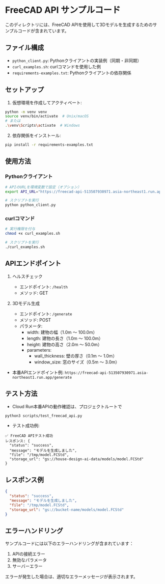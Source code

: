 # FreeCAD API サンプルコード

このディレクトリには、FreeCAD APIを使用して3Dモデルを生成するためのサンプルコードが含まれています。

## ファイル構成

- `python_client.py`: Pythonクライアントの実装例（同期・非同期）
- `curl_examples.sh`: curlコマンドを使用した例
- `requirements-examples.txt`: Pythonクライアントの依存関係

## セットアップ

1. 仮想環境を作成してアクティベート:
```bash
python -m venv venv
source venv/bin/activate  # Unix/macOS
# または
.\venv\Scripts\activate  # Windows
```

2. 依存関係をインストール:
```bash
pip install -r requirements-examples.txt
```

## 使用方法

### Pythonクライアント

```bash
# APIのURLを環境変数で設定（オプション）
export API_URL="https://freecad-api-513507930971.asia-northeast1.run.app"

# スクリプトを実行
python python_client.py
```

### curlコマンド

```bash
# 実行権限を付与
chmod +x curl_examples.sh

# スクリプトを実行
./curl_examples.sh
```

## APIエンドポイント

1. ヘルスチェック
   - エンドポイント: `/health`
   - メソッド: GET

2. 3Dモデル生成
   - エンドポイント: `/generate`
   - メソッド: POST
   - パラメータ:
     - width: 建物の幅（1.0m ～ 100.0m）
     - length: 建物の長さ（1.0m ～ 100.0m）
     - height: 建物の高さ（2.0m ～ 50.0m）
     - parameters:
       - wall_thickness: 壁の厚さ（0.1m ～ 1.0m）
       - window_size: 窓のサイズ（0.5m ～ 3.0m）

- 本番APIエンドポイント例: `https://freecad-api-513507930971.asia-northeast1.run.app/generate`

## テスト方法

- Cloud Run本番APIの動作確認は、プロジェクトルートで
```bash
python3 scripts/test_freecad_api.py
```
- テスト成功例:
```
✅ FreeCAD APIテスト成功
レスポンス: {
  "status": "success",
  "message": "モデルを生成しました",
  "file": "/tmp/model.FCStd",
  "storage_url": "gs://house-design-ai-data/models/model.FCStd"
}
```

## レスポンス例

```json
{
  "status": "success",
  "message": "モデルを生成しました",
  "file": "/tmp/model.FCStd",
  "storage_url": "gs://bucket-name/models/model.FCStd"
}
```

## エラーハンドリング

サンプルコードには以下のエラーハンドリングが含まれています：

1. APIの接続エラー
2. 無効なパラメータ
3. サーバーエラー

エラーが発生した場合は、適切なエラーメッセージが表示されます。  